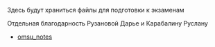 Здесь будут храниться файлы для подготовки к экзаменам

Отдельная благодарность Рузановой Дарье и Карабалину Руслану

- [omsu_notes](https://github.com/ruzanovad/omsu-notes/tree/main)
